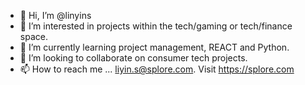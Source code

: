 - 👋 Hi, I’m @linyins
- 👀 I’m interested in projects within the tech/gaming or tech/finance space. 
- 🌱 I’m currently learning project management, REACT and Python.
- 💞️ I’m looking to collaborate on consumer tech projects. 
- 📫 How to reach me ... liyin.s@splore.com. Visit https://splore.com 

<!---
linyins/linyins is a ✨ special ✨ repository because its `README.md` (this file) appears on your GitHub profile.
You can click the Preview link to take a look at your changes.
--->
